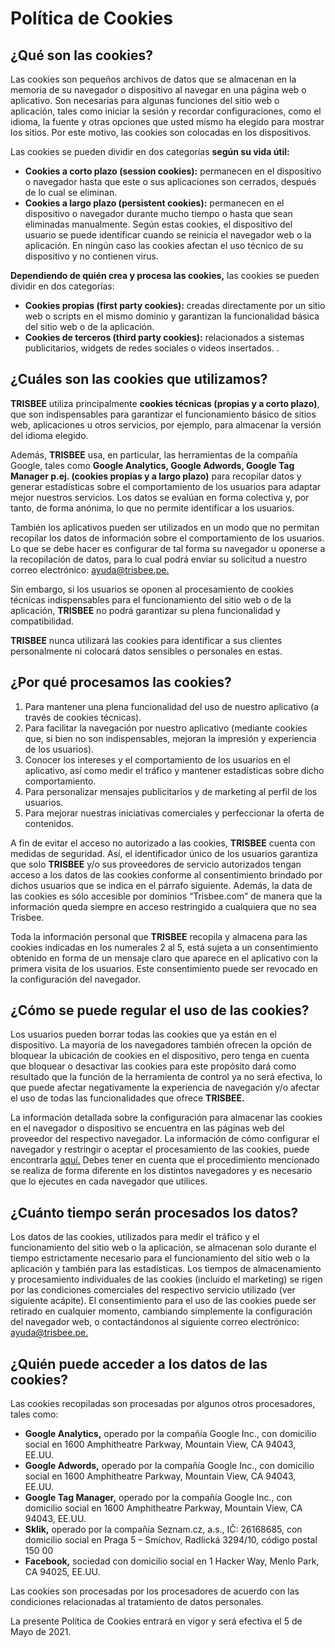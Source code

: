 Política de Cookies
===================

¿Qué son las cookies?
---------------------

Las cookies son pequeños archivos de datos que se almacenan en la memoria de su navegador o dispositivo al navegar en una página web o aplicativo. Son necesarias para algunas funciones del sitio web o aplicación, tales como iniciar la sesión y recordar configuraciones, como el idioma, la fuente y otras opciones que usted mismo ha elegido para mostrar los sitios. Por este motivo, las cookies son colocadas en los dispositivos.

Las cookies se pueden dividir en dos categorías **según su vida útil:**

*   **Cookies a corto plazo (session cookies):** permanecen en el dispositivo o navegador hasta que este o sus aplicaciones son cerrados, después de lo cual se eliminan.
*   **Cookies a largo plazo (persistent cookies):** permanecen en el dispositivo o navegador durante mucho tiempo o hasta que sean eliminadas manualmente. Según estas cookies, el dispositivo del usuario se puede identificar cuando se reinicia el navegador web o la aplicación. En ningún caso las cookies afectan el uso técnico de su dispositivo y no contienen virus.

**Dependiendo de quién crea y procesa las cookies,** las cookies se pueden dividir en dos categorías:

*   **Cookies propias (first party cookies):** creadas directamente por un sitio web o scripts en el mismo dominio y garantizan la funcionalidad básica del sitio web o de la aplicación.
*   **Cookies de terceros (third party cookies):** relacionados a sistemas publicitarios, widgets de redes sociales o videos insertados. .

¿Cuáles son las cookies que utilizamos?
---------------------------------------

**TRISBEE** utiliza principalmente **cookies técnicas (propias y a corto plazo)**, que son indispensables para garantizar el funcionamiento básico de sitios web, aplicaciones u otros servicios, por ejemplo, para almacenar la versión del idioma elegido.

Además, **TRISBEE** usa, en particular, las herramientas de la compañía Google, tales como **Google Analytics, Google Adwords, Google Tag Manager p.ej. (cookies propias y a largo plazo)** para recopilar datos y generar estadísticas sobre el comportamiento de los usuarios para adaptar mejor nuestros servicios. Los datos se evalúan en forma colectiva y, por tanto, de forma anónima, lo que no permite identificar a los usuarios.

También los aplicativos pueden ser utilizados en un modo que no permitan recopilar los datos de información sobre el comportamiento de los usuarios. Lo que se debe hacer es configurar de tal forma su navegador u oponerse a la recopilación de datos, para lo cual podrá enviar su solicitud a nuestro correo electrónico: [ayuda@trisbee.pe.](mailto:ayuda@trisbee.pe)

Sin embargo, si los usuarios se oponen al procesamiento de cookies técnicas indispensables para el funcionamiento del sitio web o de la aplicación, **TRISBEE** no podrá garantizar su plena funcionalidad y compatibilidad.

**TRISBEE** nunca utilizará las cookies para identificar a sus clientes personalmente ni colocará datos sensibles o personales en estas.

¿Por qué procesamos las cookies?
--------------------------------

1.  Para mantener una plena funcionalidad del uso de nuestro aplicativo (a través de cookies técnicas).
2.  Para facilitar la navegación por nuestro aplicativo (mediante cookies que, si bien no son indispensables, mejoran la impresión y experiencia de los usuarios).
3.  Conocer los intereses y el comportamiento de los usuarios en el aplicativo, así como medir el tráfico y mantener estadísticas sobre dicho comportamiento.
4.  Para personalizar mensajes publicitarios y de marketing al perfil de los usuarios.
5.  Para mejorar nuestras iniciativas comerciales y perfeccionar la oferta de contenidos.

A fin de evitar el acceso no autorizado a las cookies, **TRISBEE** cuenta con medidas de seguridad. Así, el identificador único de los usuarios garantiza que solo **TRISBEE** y/o sus proveedores de servicio autorizados tengan acceso a los datos de las cookies conforme al consentimiento brindado por dichos usuarios que se indica en el párrafo siguiente. Además, la data de las cookies es sólo accesible por dominios “Trisbee.com” de manera que la información queda siempre en acceso restringido a cualquiera que no sea Trisbee.

Toda la información personal que **TRISBEE** recopila y almacena para las cookies indicadas en los numerales 2 al 5, está sujeta a un consentimiento obtenido en forma de un mensaje claro que aparece en el aplicativo con la primera visita de los usuarios. Este consentimiento puede ser revocado en la configuración del navegador.

¿Cómo se puede regular el uso de las cookies?
---------------------------------------------

Los usuarios pueden borrar todas las cookies que ya están en el dispositivo. La mayoría de los navegadores también ofrecen la opción de bloquear la ubicación de cookies en el dispositivo, pero tenga en cuenta que bloquear o desactivar las cookies para este propósito dará como resultado que la función de la herramienta de control ya no será efectiva, lo que puede afectar negativamente la experiencia de navegación y/o afectar el uso de todas las funcionalidades que ofrece **TRISBEE.**

La información detallada sobre la configuración para almacenar las cookies en el navegador o dispositivo se encuentra en las páginas web del proveedor del respectivo navegador. La información de cómo configurar el navegador y restringir o aceptar el procesamiento de las cookies, puede encontrarla [aquí.](https://www.whatismybrowser.com/guides/how-to-enable-cookies/) Debes tener en cuenta que el procedimiento mencionado se realiza de forma diferente en los distintos navegadores y es necesario que lo ejecutes en cada navegador que utilices.

¿Cuánto tiempo serán procesados los datos?
------------------------------------------

Los datos de las cookies, utilizados para medir el tráfico y el funcionamiento del sitio web o la aplicación, se almacenan solo durante el tiempo estrictamente necesario para el funcionamiento del sitio web o la aplicación y también para las estadísticas. Los tiempos de almacenamiento y procesamiento individuales de las cookies (incluido el marketing) se rigen por las condiciones comerciales del respectivo servicio utilizado (ver siguiente acápite). El consentimiento para el uso de las cookies puede ser retirado en cualquier momento, cambiando simplemente la configuración del navegador web, o contactándonos al siguiente correo electrónico: [ayuda@trisbee.pe.](mailto:ayuda@trisbee.pe)

¿Quién puede acceder a los datos de las cookies?
------------------------------------------------

Las cookies recopiladas son procesadas por algunos otros procesadores, tales como:

*   **Google Analytics,** operado por la compañía Google Inc., con domicilio social en 1600 Amphitheatre Parkway, Mountain View, CA 94043, EE.UU.
*   **Google Adwords,** operado por la compañía Google Inc., con domicilio social en 1600 Amphitheatre Parkway, Mountain View, CA 94043, EE.UU.
*   **Google Tag Manager,** operado por la compañía Google Inc., con domicilio social en 1600 Amphitheatre Parkway, Mountain View, CA 94043, EE.UU.
*   **Sklik,** operado por la compañía Seznam.cz, a.s., IČ: 26168685, con domicilio social en Praga 5 – Smíchov, Radlická 3294/10, código postal 150 00
*   **Facebook,** sociedad con domicilio social en 1 Hacker Way, Menlo Park, CA 94025, EE.UU.

Las cookies son procesadas por los procesadores de acuerdo con las condiciones relacionadas al tratamiento de datos personales.

La presente Política de Cookies entrará en vigor y será efectiva el 5 de Mayo de 2021.

